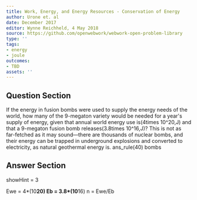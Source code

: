 ```yaml
---
title: Work, Energy, and Energy Resources - Conservation of Energy
author: Urone et. al
date: December 2017
editor: Wynne Reichheld, 4 May 2018
source: https://github.com/openwebwork/webwork-open-problem-library
type: ''
tags:
- energy
- joule
outcomes:
- TBD
assets: ''
---
```


## Question Section 

If the energy in fusion bombs were used to supply the energy needs of the world, how many of the 9-megaton variety would be needed for a year's supply of energy, given that annual world energy use is(4times 10^20,J) and that a 9-megaton fusion bomb releases(3.8times 10^16,J)? This is not as far-fetched as it may sound—there are thousands of nuclear bombs, and their energy can be trapped in underground explosions and converted to electricity, as natural geothermal energy is.
ans_rule(40) bombs



## Answer Section

showHint = 3

Ewe = 4*(10**20)
Eb = 3.8*(10**16)
n = Ewe/Eb